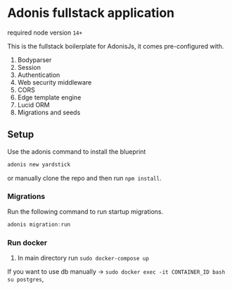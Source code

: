 # Adonis fullstack application
required node version ```14+```

This is the fullstack boilerplate for AdonisJs, it comes pre-configured with.

1. Bodyparser
2. Session
3. Authentication
4. Web security middleware
5. CORS
6. Edge template engine
7. Lucid ORM
8. Migrations and seeds

## Setup

Use the adonis command to install the blueprint

```bash
adonis new yardstick
```

or manually clone the repo and then run `npm install`.


### Migrations

Run the following command to run startup migrations.

```js
adonis migration:run
```

### Run docker
1. In main directory run ```sudo docker-compose up```

If you want to use db manually -> ```sudo docker exec -it CONTAINER_ID bash```
```su postgres```, 
